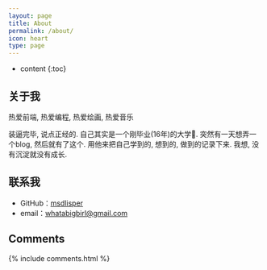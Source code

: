 ```yaml
---
layout: page
title: About
permalink: /about/
icon: heart
type: page
---
```


* content
{:toc}

## 关于我

热爱前端, 热爱编程, 热爱绘画, 热爱音乐

装逼完毕, 说点正经的. 自己其实是一个刚毕业(16年)的大学🐶. 突然有一天想弄一个blog, 然后就有了这个. 用他来把自己学到的, 想到的, 做到的记录下来. 我想, 没有沉淀就没有成长.  
<!-- <iframe src="https://githubbadge.appspot.com/gaohaoyang?s=1" style="border: 0;height: 142px;width: 200px;overflow: hidden;" frameBorder="0"></iframe> -->

## 联系我

* GitHub：[msdlisper](https://github.com/msdlisper)
* email：whatabigbirl@gmail.com
<!-- * [知乎](https://www.zhihu.com/people/msdlisper) -->




<!-- 
## 友情链接
[羡辙杂俎](http://zhangwenli.com/blog) \| [Anotherhome](https://www.anotherhome.net) \| [Reverland](http://reverland.org/) \| [ZhiLi](http://lizhipower.github.io/) \| [Simmer](http://simmer-jun.github.io/) \| [awthink](http://awthink.net/) \| [Aralic](http://aralic.github.io/) \| [zchen9](http://www.chen9.info/) \| [wuhuaji](http://wuhuaji.me/) \| [lisheng](http://www.lishengcn.cn/) \| [薛彬XueBin](http://axuebin.com/blog/) \| [TBOOX](http://www.tboox.org/cn/) \|  [Ling](http://linglinyp.com/)
 -->
## Comments

{% include comments.html %}
